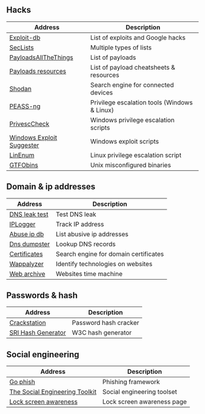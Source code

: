 ## Hacks

| __Address__ | __Description__ |
| --- | --- |
| [Exploit-db](https://www.exploit-db.com/) | List of exploits and Google hacks |
| [SecLists](https://github.com/danielmiessler/SecLists) | Multiple types of lists |
| [PayloadsAllTheThings](https://github.com/swisskyrepo/PayloadsAllTheThings) | List of payloads |
| [Payloads resources](https://github.com/swisskyrepo/PayloadsAllTheThings/tree/master/Methodology%20and%20Resources) | List of payload cheatsheets & resources |
| [Shodan](https://www.shodan.io/) | Search engine for connected devices |
| [PEASS-ng](https://github.com/peass-ng/PEASS-ng) | Privilege escalation tools (Windows & Linux) |
| [PrivescCheck](https://github.com/itm4n/PrivescCheck) | Windows privilege escalation scripts |
| [Windows Exploit Suggester](https://github.com/bitsadmin/wesng) | Windows exploit scripts |
| [LinEnum](https://github.com/rebootuser/LinEnum) | Linux privilege escalation script |
| [GTFObins](https://gtfobins.github.io/) | Unix misconfigured binaries |

## Domain & ip addresses

| __Address__ | __Description__ |
| --- | --- |
| [DNS leak test](https://dnsleaktest.com/) | Test DNS leak |
| [IPLogger](https://iplogger.org/) | Track IP address |
| [Abuse ip db](https://www.abuseipdb.com/) | List abusive ip addresses |
| [Dns dumpster](https://dnsdumpster.com/) | Lookup DNS records |
| [Certificates](https://crt.sh/) | Search engine for domain certificates |
| [Wappalyzer](https://www.wappalyzer.com/) | Identify technologies on websites |
| [Web archive](https://web.archive.org/) | Websites time machine |

## Passwords & hash

| __Address__ | __Description__ |
| --- | --- |
| [Crackstation](https://crackstation.net/) | Password hash cracker |
| [SRI Hash Generator](https://www.srihash.org/) | W3C hash generator |

## Social engineering

| __Address__ | __Description__ |
| --- | --- |
| [Go phish](https://getgophish.com/) | Phishing framework |
| [The Social Engineering Toolkit](https://trustedsec.com/resources/tools/the-social-engineer-toolkit-set) | Social engineering toolset |
| [Lock screen awareness](https://eyelockmyscreen.com/) | Lock screen awareness page |